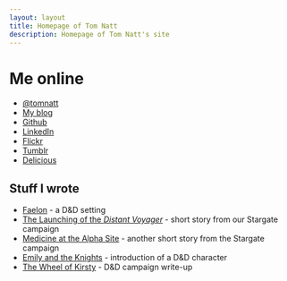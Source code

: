 ```yaml
---
layout: layout
title: Homepage of Tom Natt
description: Homepage of Tom Natt's site
---
```


# Me online

* [@tomnatt](https:www.twitter.com/tomnatt)
* [My blog](http://tomnatt.blogspot.com)
* [Github](https://github.com/tomnatt)
* [LinkedIn](http://uk.linkedin.com/pub/tom-natt/6/839/20b)
* [Flickr](http://www.flickr.com/photos/tomnatt/)
* [Tumblr](http://tomnatt.tumblr.com/)
* [Delicious](http://delicious.com/tomnatt)

## Stuff I wrote

* [Faelon](https://wiki.bath.ac.uk/display/faelon/) - a D&amp;D setting
* [The Launching of the <i>Distant Voyager</i>](/rpg/boatlaunch.php) - short story from our Stargate campaign
* [Medicine at the Alpha Site](/rpg/medicineonthealphasite.php) - another short story from the Stargate campaign
* [Emily and the Knights](/rpg/emily.php) - introduction of a D&amp;D character
* [The Wheel of Kirsty](http://www.thefreekhouse.com/rpg/wheelofkirsty/) - D&amp;D campaign write-up
